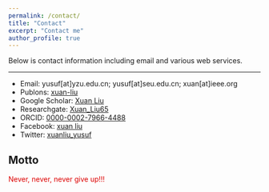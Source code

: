 ```yaml
---
permalink: /contact/
title: "Contact"
excerpt: "Contact me"
author_profile: true
---
```

Below is contact information including email and various web services. 

--------
* Email: yusuf[at]yzu.edu.cn; yusuf[at]seu.edu.cn; xuan[at]ieee.org
* Publons: [xuan-liu](https://publons.com/researcher/1280129/xuan-liu)
* Google Scholar: [Xuan Liu](https://scholar.google.com.hk/citations?user=N95MHnkAAAAJ&hl=en)
* Researchgate: [Xuan_Liu65](https://www.researchgate.net/profile/Xuan_Liu65)
* ORCID: [0000-0002-7966-4488](https://orcid.org/0000-0002-7966-4488)
* Facebook: [xuan liu](https://www.facebook.com/profile.php?id=100013576692140)
* Twitter: [xuanliu_yusuf](https://twitter.com/xuanliu_yusuf)


Motto
--------
<font color="#dd0000">Never, never, never give up!!!</font>

